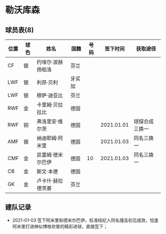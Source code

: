# 勒沃库森

## 球员表(8)

位置|球色|姓名|国籍|号码|签下时间|获取途径
----|----|----|----|-----|-------|--------
CF|银|约埃尔·波赫扬帕洛|芬兰|||
LWF|银|利昂·贝利|牙买加|||
LWF|银|穆萨·迪亚比|芬兰|||
RWF|金|卡里姆·贝拉拉比|德国|||
RWF|铜|弗洛里安·维尔茨|德国||2021.01.01|球探合成三换一
AMF|银|纳迪耶姆·阿米里|德国||2021.01.03|同名三换一
CMF|金|凯雷姆·德米尔巴伊|德国|10|2021.01.03|同名三换一
CB|金|斯文·本德|德国|||
GK|金|卢卡什·赫拉德茨基|芬兰|||

## 建队记录

- 2021-01-03 签下阿米里和德米尔巴伊。标准经纪人同名撞击初见成效，恰逢阿米里打进神似博格坎普的精彩进球，直接签下；
